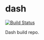 # dash
[![Build Status](https://app.travis-ci.com/Armadik/dash.svg?branch=main)](https://app.travis-ci.com/Armadik/dash)

Dash build repo.
